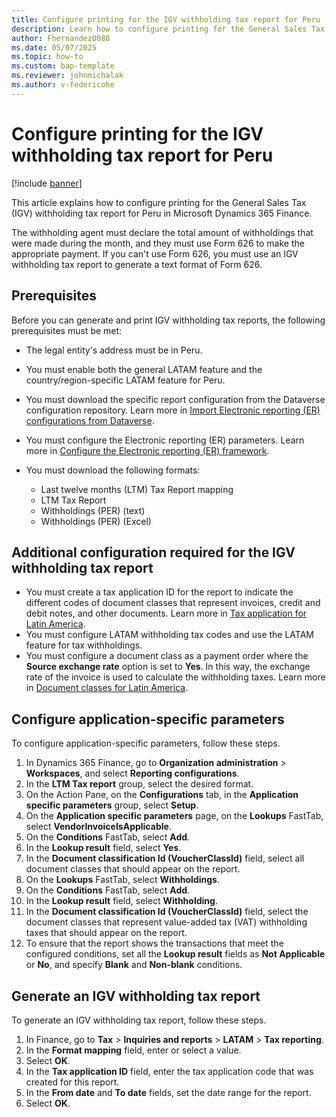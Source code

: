 ```yaml
---
title: Configure printing for the IGV withholding tax report for Peru
description: Learn how to configure printing for the General Sales Tax (IGV) withholding tax report for Peru in Microsoft Dynamics 365 Finance.
author: Fhernandez0088
ms.date: 05/07/2025
ms.topic: how-to
ms.custom: bap-template
ms.reviewer: johnmichalak
ms.author: v-federicohe
---
```


# Configure printing for the IGV withholding tax report for Peru

[!include [banner](../../includes/banner.md)]

This article explains how to configure printing for the General Sales Tax (IGV) withholding tax report for Peru in Microsoft Dynamics 365 Finance.

The withholding agent must declare the total amount of withholdings that were made during the month, and they must use Form 626 to make the appropriate payment. If you can't use Form 626, you must use an IGV withholding tax report to generate a text format of Form 626.

## Prerequisites

Before you can generate and print IGV withholding tax reports, the following prerequisites must be met:

- The legal entity's address must be in Peru.
- You must enable both the general LATAM feature and the country/region-specific LATAM feature for Peru.
- You must download the specific report configuration from the Dataverse configuration repository. Learn more in [Import Electronic reporting (ER) configurations from Dataverse](../global/workspace/gsw-import-er-config-dataverse.md).
- You must configure the Electronic reporting (ER) parameters. Learn more in [Configure the Electronic reporting (ER) framework](../../../fin-ops-core/dev-itpro/analytics/electronic-reporting-er-configure-parameters.md).
- You must download the following formats:

    - Last twelve months (LTM) Tax Report mapping
    - LTM Tax Report
    - Withholdings (PER) (text)
    - Withholdings (PER) (Excel)

## Additional configuration required for the IGV withholding tax report

- You must create a tax application ID for the report to indicate the different codes of document classes that represent invoices, credit and debit notes, and other documents. Learn more in [Tax application for Latin America](ltm-core-tax-application.md).
- You must configure LATAM withholding tax codes and use the LATAM feature for tax withholdings.
- You must configure a document class as a payment order where the **Source exchange rate** option is set to **Yes**. In this way, the exchange rate of the invoice is used to calculate the withholding taxes. Learn more in [Document classes for Latin America](ltm-core-document-class.md).

## Configure application-specific parameters

To configure application-specific parameters, follow these steps.

1. In Dynamics 365 Finance, go to **Organization administration** \> **Workspaces**, and select **Reporting configurations**.
1. In the **LTM Tax report** group, select the desired format.
1. On the Action Pane, on the **Configurations** tab, in the **Application specific parameters** group, select **Setup**.
1. On the **Application specific parameters** page, on the **Lookups** FastTab, select **VendorInvoiceIsApplicable**.
1. On the **Conditions** FastTab, select **Add**.
1. In the **Lookup result** field, select **Yes**.
1. In the **Document classification Id (VoucherClassId)** field, select all document classes that should appear on the report.
1. On the **Lookups** FastTab, select **Withholdings**.
1. On the **Conditions** FastTab, select **Add**.
1. In the **Lookup result** field, select **Withholding**.
1. In the **Document classification Id (VoucherClassId)** field, select the document classes that represent value-added tax (VAT) withholding taxes that should appear on the report.
1. To ensure that the report shows the transactions that meet the configured conditions, set all the **Lookup result** fields as **Not Applicable** or **No**, and specify **Blank** and **Non-blank** conditions.

## Generate an IGV withholding tax report

To generate an IGV withholding tax report, follow these steps.

1. In Finance, go to **Tax** \> **Inquiries and reports** \> **LATAM** \> **Tax reporting**.
1. In the **Format mapping** field, enter or select a value.
1. Select **OK**.
1. In the **Tax application ID** field, enter the tax application code that was created for this report.
1. In the **From date** and **To date** fields, set the date range for the report.
1. Select **OK**.
